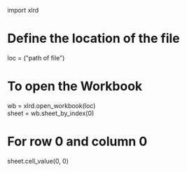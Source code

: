 import xlrd     
      
# Define the location of the file     
loc = ("path of file")     
      
# To open the Workbook     
wb = xlrd.open_workbook(loc)     
sheet = wb.sheet_by_index(0)     
      
# For row 0 and column 0     
sheet.cell_value(0, 0)  

